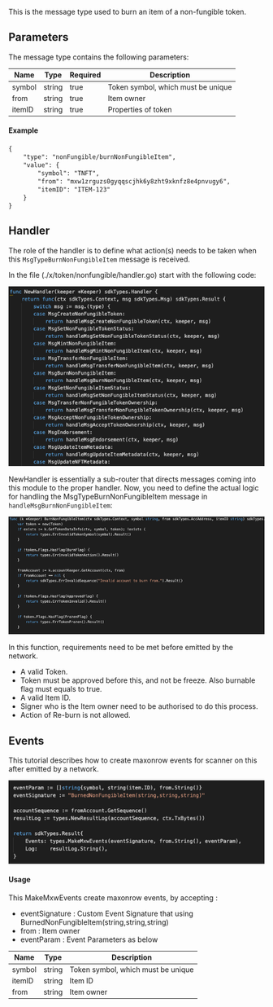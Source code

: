 This is the message type used to burn an item of a non-fungible token.


## Parameters

The message type contains the following parameters:

| Name | Type | Required | Description                 |
| ---- | ---- | -------- | --------------------------- |
| symbol | string | true   | Token symbol, which must be unique| |
| from | string | true   | Item owner| |
| itemID | string | true   | Properties of token| |



#### Example

```
{
    "type": "nonFungible/burnNonFungibleItem",
    "value": {
        "symbol": "TNFT",
        "from": "mxw1zrguzs0gyqqscjhk6y8zht9xknfz8e4pnvugy6",
        "itemID": "ITEM-123"
    }
}

```

## Handler

The role of the handler is to define what action(s) needs to be taken when this `MsgTypeBurnNonFungibleItem` message is received.

In the file (./x/token/nonfungible/handler.go) start with the following code:

![Image-1](../pic/MintNonFungibleItem_01.png)


NewHandler is essentially a sub-router that directs messages coming into this module to the proper handler.
Now, you need to define the actual logic for handling the MsgTypeBurnNonFungibleItem message in `handleMsgBurnNonFungibleItem`:

![Image-2](../pic/BurnNonFungibleItem_02.png)


In this function, requirements need to be met before emitted by the network.

* A valid Token.
* Token must be approved before this, and not be freeze. Also burnable flag must equals to true.
* A valid Item ID.
* Signer who is the Item owner need to be authorised to do this process.
* Action of Re-burn is not allowed.


## Events
This tutorial describes how to create maxonrow events for scanner on this after emitted by a network.

![Image-1](../pic/BurnNonFungibleItem_03.png)


#### Usage
This MakeMxwEvents create maxonrow events, by accepting :

* eventSignature : Custom Event Signature that using BurnedNonFungibleItem(string,string,string)
* from : Item owner
* eventParam : Event Parameters as below

| Name | Type | Description                 |
| ---- | ---- | --------------------------- |
| symbol | string | Token symbol, which must be unique| |
| itemID | string | Item ID| |
| from | string | Item owner| |
